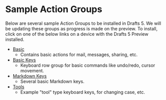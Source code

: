 # Sample Action Groups

Below are several sample Action Groups to be installed in Drafts 5.  We will be updating these groups as progress is made on the preview. To install, click on one of the below links on a device with the Drafts 5 Preview installed.

- [Basic](drafts5://actionGroup?data=%7B%22uuid%22:%22D0F27667-C558-4ED8-B536-58EFEC2CD3A9%22,%22changeTag%22:%221g%22,%22actions%22:%5B%7B%22uuid%22:%22876E3229-56FF-4F13-B69C-B48B91DC7D94%22,%22steps%22:%5B%7B%22type%22:%22clipboard%22,%22data%22:%7B%22template%22:%22%5B%5Bdraft%5D%5D%22%7D,%22uuid%22:%22D7D0D0DB-95B8-4345-B40C-8E3F872D5612%22%7D%5D,%22shortName%22:%22Copy%22,%22shouldConfirm%22:false,%22disposition%22:3,%22keyCommand%22:%7B%22optionKey%22:false,%22input%22:%22%22,%22controlKey%22:false,%22commandKey%22:false,%22type%22:%22action%22,%22discoverabilityTitle%22:%22Copy%22,%22shiftKey%22:false%7D,%22logLevel%22:2,%22notificationType%22:2,%22tintColor%22:%22none%22,%22actionDescription%22:%22Copy%20draft%20to%20clipboard.%22,%22icon%22:%22action_clipboard_filled%22,%22visibility%22:2,%22supportedPlatform%22:%22any%22,%22groupDisposition%22:0,%22name%22:%22Copy%22%7D,%7B%22uuid%22:%2290D18986-8F58-4A6C-8972-4B78B17223A6%22,%22steps%22:%5B%7B%22type%22:%22mail%22,%22data%22:%7B%22toRecipients%22:%22%22,%22subjectTemplate%22:%22%5B%5Btitle%5D%5D%22,%22bodyTemplate%22:%22%5B%5Bdraft%5D%5D%22,%22bccRecipients%22:%22%22,%22useMarkdown%22:%22false%22,%22ccRecipients%22:%22%22%7D,%22uuid%22:%2283915C4D-638E-49AA-8BF9-4ACB8A13AB7F%22%7D%5D,%22shortName%22:%22%22,%22shouldConfirm%22:false,%22disposition%22:3,%22keyCommand%22:%7B%22optionKey%22:false,%22input%22:%22%22,%22controlKey%22:false,%22commandKey%22:false,%22type%22:%22action%22,%22discoverabilityTitle%22:%22Mail%22,%22shiftKey%22:false%7D,%22logLevel%22:2,%22notificationType%22:2,%22tintColor%22:%22indigo%22,%22actionDescription%22:%22%22,%22icon%22:%22action_email_filled%22,%22visibility%22:2,%22supportedPlatform%22:%22any%22,%22groupDisposition%22:0,%22name%22:%22Mail%22%7D,%7B%22uuid%22:%2271D9F44C-B536-4091-9111-79B35F9284CA%22,%22steps%22:%5B%7B%22type%22:%22message%22,%22data%22:%7B%22toRecipients%22:%22%22,%22bodyTemplate%22:%22%5B%5Bdraft%5D%5D%22,%22subjectTemplate%22:%22%22%7D,%22uuid%22:%221D2C133A-B487-4158-BA65-BBC9C3C958FF%22%7D%5D,%22shortName%22:%22%22,%22shouldConfirm%22:false,%22disposition%22:3,%22keyCommand%22:%7B%22optionKey%22:false,%22input%22:%22%22,%22controlKey%22:false,%22commandKey%22:false,%22type%22:%22action%22,%22discoverabilityTitle%22:%22Message%22,%22shiftKey%22:false%7D,%22logLevel%22:2,%22notificationType%22:2,%22tintColor%22:%22green%22,%22actionDescription%22:%22%22,%22icon%22:%22action_message_filled%22,%22visibility%22:2,%22supportedPlatform%22:%22any%22,%22groupDisposition%22:0,%22name%22:%22Message%22%7D,%7B%22uuid%22:%22D078AD75-A581-4139-96D4-E5B89440BBA1%22,%22steps%22:%5B%7B%22type%22:%22share%22,%22data%22:%7B%22template%22:%22%5B%5Bdraft%5D%5D%22%7D,%22uuid%22:%22EB0206B1-BFE7-4C66-8C2C-B465BC419166%22%7D%5D,%22shortName%22:%22Share%22,%22shouldConfirm%22:false,%22disposition%22:3,%22keyCommand%22:%7B%22optionKey%22:false,%22input%22:%22%22,%22controlKey%22:false,%22commandKey%22:false,%22type%22:%22action%22,%22discoverabilityTitle%22:%22Share%22,%22shiftKey%22:false%7D,%22logLevel%22:2,%22notificationType%22:2,%22tintColor%22:%22none%22,%22actionDescription%22:%22Send%20draft%20to%20system%20share%20sheet.%22,%22icon%22:%22action_share%22,%22visibility%22:2,%22supportedPlatform%22:%22any%22,%22groupDisposition%22:0,%22name%22:%22Share%22%7D,%7B%22uuid%22:%22B5F967AA-C3E8-4D89-8179-379409553FDD%22,%22steps%22:%5B%7B%22type%22:%22export%22,%22data%22:%7B%22template%22:%22%5B%5Bdraft%5D%5D%22,%22fileNameTemplate%22:%22%5B%5Btime%5D%5D.txt%22%7D,%22uuid%22:%22DFD0D9B7-DDDF-4A40-AA9B-B78C20B9DA83%22%7D%5D,%22shortName%22:%22Export%22,%22shouldConfirm%22:false,%22disposition%22:3,%22keyCommand%22:%7B%22optionKey%22:false,%22input%22:%22%22,%22controlKey%22:false,%22commandKey%22:false,%22type%22:%22action%22,%22discoverabilityTitle%22:%22Export%22,%22shiftKey%22:false%7D,%22logLevel%22:2,%22notificationType%22:2,%22tintColor%22:%22orange%22,%22actionDescription%22:%22Export%20to%20files.%22,%22icon%22:%22action_export%22,%22visibility%22:2,%22supportedPlatform%22:%22any%22,%22groupDisposition%22:0,%22name%22:%22Export%22%7D,%7B%22uuid%22:%22B4D60ED1-6F51-4C08-AD71-6F8A6E23BB15%22,%22steps%22:%5B%7B%22type%22:%22twitter%22,%22data%22:%7B%22template%22:%22%5B%5Bdraft%5D%5D%22,%22oauthIdentifier%22:%22%22%7D,%22uuid%22:%22985E2D04-F33A-40F9-8473-BC364C3BB62A%22%7D%5D,%22shortName%22:%22%22,%22shouldConfirm%22:false,%22disposition%22:1,%22keyCommand%22:%7B%22optionKey%22:false,%22input%22:%22%22,%22controlKey%22:false,%22commandKey%22:false,%22type%22:%22action%22,%22discoverabilityTitle%22:%22Twitter%22,%22shiftKey%22:false%7D,%22logLevel%22:2,%22notificationType%22:2,%22tintColor%22:%22blue%22,%22actionDescription%22:%22%22,%22icon%22:%22action_twitter_filled%22,%22visibility%22:2,%22supportedPlatform%22:%22any%22,%22groupDisposition%22:0,%22name%22:%22Twitter%22%7D,%7B%22uuid%22:%22BEEEA938-0629-478A-AFDA-EC86F28C06DE%22,%22steps%22:%5B%7B%22type%22:%22url%22,%22data%22:%7B%22template%22:%22tweetbot:%5C/%5C/%5C/post?text%3D%5B%5Bdraft%5D%5D%22,%22useSafari%22:%22false%22,%22encodeTags%22:%22true%22%7D,%22uuid%22:%22ECBB1275-7347-46B9-87B5-2D74BA7AA93A%22%7D%5D,%22shortName%22:%22%22,%22shouldConfirm%22:false,%22disposition%22:3,%22keyCommand%22:%7B%22optionKey%22:false,%22input%22:%22%22,%22controlKey%22:false,%22commandKey%22:false,%22type%22:%22action%22,%22discoverabilityTitle%22:%22Tweetbot%22,%22shiftKey%22:false%7D,%22logLevel%22:2,%22notificationType%22:2,%22tintColor%22:%22blue%22,%22actionDescription%22:%22%22,%22icon%22:%22action_twitter%22,%22visibility%22:2,%22supportedPlatform%22:%22any%22,%22groupDisposition%22:0,%22name%22:%22Tweetbot%22%7D,%7B%22uuid%22:%222F8F4783-9BD4-4BAC-8F0F-D746D90340A2%22,%22steps%22:%5B%7B%22type%22:%22url%22,%22data%22:%7B%22template%22:%22drafts4:%5C/%5C/x-callback-url%5C/create?text%3D%5B%5Bdraft%5D%5D%22,%22useSafari%22:%22false%22,%22encodeTags%22:%22true%22%7D,%22uuid%22:%22B69AD3C1-6CED-4613-BFF1-BA0D88BB9B29%22%7D%5D,%22shortName%22:%22%22,%22shouldConfirm%22:false,%22disposition%22:3,%22keyCommand%22:%7B%22optionKey%22:false,%22input%22:%22%22,%22controlKey%22:false,%22commandKey%22:false,%22type%22:%22action%22,%22discoverabilityTitle%22:%22Send%20to%20Drafts%204%22,%22shiftKey%22:false%7D,%22logLevel%22:2,%22notificationType%22:2,%22tintColor%22:%22indigo%22,%22actionDescription%22:%22Send%20draft%20to%20Drafts%204%20as%20new%20draft.%22,%22icon%22:%22action_url%22,%22visibility%22:2,%22supportedPlatform%22:%22any%22,%22groupDisposition%22:0,%22name%22:%22Send%20to%20Drafts%204%22%7D,%7B%22uuid%22:%22D9121E0E-3A42-42F8-BB4F-843FCB494C7B%22,%22steps%22:%5B%7B%22type%22:%22dropbox%22,%22data%22:%7B%22fileNameTemplate%22:%22%5B%5Btime%5D%5D.txt%22,%22folderTemplate%22:%22%5C/%22,%22oauthIdentifier%22:%22%22,%22template%22:%22%5B%5Bdraft%5D%5D%22,%22writeType%22:%22create%22%7D,%22uuid%22:%224B304193-C3BC-4A45-BDD6-65B1D5AF5AD3%22%7D%5D,%22shortName%22:%22%22,%22shouldConfirm%22:false,%22disposition%22:3,%22keyCommand%22:%7B%22optionKey%22:false,%22input%22:%22%22,%22controlKey%22:false,%22commandKey%22:false,%22type%22:%22action%22,%22discoverabilityTitle%22:%22Save%20to%20Dropbox%22,%22shiftKey%22:false%7D,%22logLevel%22:2,%22notificationType%22:2,%22tintColor%22:%22indigo%22,%22actionDescription%22:%22%22,%22icon%22:%22action_dropbox%22,%22visibility%22:2,%22supportedPlatform%22:%22any%22,%22groupDisposition%22:0,%22name%22:%22Save%20to%20Dropbox%22%7D,%7B%22uuid%22:%22E79021ED-82D3-4D16-9B91-53A5E5E511EA%22,%22steps%22:%5B%7B%22type%22:%22reminderList%22,%22data%22:%7B%22delimiter%22:%22%7C%22,%22listNameTemplate%22:%22%22%7D,%22uuid%22:%227E2A69FC-5BF8-40BB-8745-368ED24FC477%22%7D%5D,%22shortName%22:%22%22,%22shouldConfirm%22:false,%22disposition%22:3,%22keyCommand%22:%7B%22optionKey%22:false,%22input%22:%22%22,%22controlKey%22:false,%22commandKey%22:false,%22type%22:%22action%22,%22discoverabilityTitle%22:%22List%20in%20Reminders%22,%22shiftKey%22:false%7D,%22logLevel%22:2,%22notificationType%22:2,%22tintColor%22:%22gray%22,%22actionDescription%22:%22%22,%22icon%22:%22action_reminders%22,%22visibility%22:2,%22supportedPlatform%22:%22any%22,%22groupDisposition%22:0,%22name%22:%22List%20in%20Reminders%22%7D,%7B%22uuid%22:%222120A759-DAD9-4DA3-97C5-ECE17CA3175E%22,%22steps%22:%5B%7B%22type%22:%22htmlpreview%22,%22data%22:%7B%22template%22:%22%3C!DOCTYPE%20html%3E%5Cn%3Chtml%20dir%3D%5C%22auto%5C%22%3E%5Cn%3Chead%3E%5Cn%3Ctitle%3EPreview%3C%5C/title%3E%5Cn%3Cmeta%20name%3D%5C%22viewport%5C%22%20content%3D%5C%22width%3Ddevice-width,%20initial-scale%3D1%5C%22%3E%5Cn%5Cn%3Cstyle%3E%5Cn@charset%20%5C%22utf-8%5C%22;%5Cn%5Cnhtml%20%7B%20%5Cn%5Ctfont-size:100%25;%5Cn%5Ctfont-family:%20Helvetica,%20Arial,%20Freesans,%20clean,%20sans-serif;%5Cn%7D%5Cnbody%20%7B%5Cn%5Ctmargin:0;%5Cn%5Ctpadding:1em;%5Cn%7D%5Cn@media%20(max-device-width:%20480px)%20%7B%20%5Cn%5Cn%7D%20%5Cn@media%20(min-device-width:%20481px)%20%7B%20%5Cn%5Ctbody%20%7B%5Cn%5Ct%5Ctmargin:auto;%5Cn%5Ct%5Ctmax-width:600px;%5Cn%5Ct%7D%20%5Cn%7D%5Cn%5Cnh1,%20h2,%20h3,%20h4,%20h5,%20h6%20%7B%5Cn%20%20%20%20font-weight:%20bold;%5Cn%7D%5Cn%5Cnh1%20%7B%5Cn%20%20%20%20font-size:%202rem;%5Cn%20%20%20%20border-bottom:%201px%20solid%20%23CCCCCC;%5Cn%7D%5Cn%5Cnh2%20%7B%5Cn%20%20%20%20border-bottom:%201px%20solid%20%23CCCCCC;%5Cn%20%20%20%20color:%20%23000000;%5Cn%20%20%20%20font-size:%201.75rem;%5Cn%7D%5Cn%5Cnh3%20%7B%5Cn%20%20%20%20font-size:%201.5rem;%5Cn%7D%5Cn%5Cnh4%20%7B%5Cn%20%20%20%20font-size:%201.25em;%5Cn%7D%5Cn%5Cnh5%20%7B%5Cn%20%20%20%20font-size:%201rem;%5Cn%7D%5Cn%5Cnh6%20%7B%5Cn%20%20%20%20color:%20%23777777;%5Cn%20%20%20%20background-color:%20inherit;%5Cn%20%20%20%20font-size:%2014px;%5Cn%7D%5Cn%5Cnhr%20%7B%5Cn%20%20%20%20height:%200.2em;%5Cn%20%20%20%20border:%200;%5Cn%20%20%20%20color:%20%23CCCCCC;%5Cn%20%20%20%20background-color:%20%23CCCCCC;%5Cn%7D%5Cn%5Cnp,%20blockquote,%20ul,%20ol,%20dl,%20li,%20table,%20pre%20%7B%5Cn%20%20%20%20margin:%201em%200;%5Cn%7D%5Cn%5Cnblockquote%20%7B%5Cn%20%20%20%20margin-left:%201em;%5Cn%20%20%20%20padding-left:%201em;%5Cn%20%20%20%20border-left:%201px%20solid%20%23ddd;%5Cn%7D%5Cn%5Cncode,%20pre%20%7B%5Cn%20%20%20%20border-radius:%203px;%5Cn%20%20%20%20background-color:%20%23F8F8F8;%5Cn%20%20%20%20color:%20inherit;%5Cn%7D%5Cn%5Cncode%20%7B%5Cn%20%20%20%20border:%201px%20solid%20%23EAEAEA;%5Cn%20%20%20%20margin:%200%202px;%5Cn%20%20%20%20padding:%200%205px;%5Cn%7D%5Cn%5Cnpre%20%7B%5Cn%20%20%20%20border:%201px%20solid%20%23CCCCCC;%5Cn%20%20%20%20line-height:%201.25em;%5Cn%20%20%20%20overflow:%20auto;%5Cn%20%20%20%20padding:%206px%2010px;%5Cn%7D%5Cn%5Cnpre%20%3E%20code%20%7B%5Cn%20%20%20%20border:%200;%5Cn%20%20%20%20margin:%200;%5Cn%20%20%20%20padding:%200;%5Cn%7D%5Cn%5Cna,%20a:visited%20%7B%5Cn%20%20%20%20color:%20%234183C4;%5Cn%20%20%20%20background-color:%20inherit;%5Cn%20%20%20%20text-decoration:%20none;%5Cn%7D%5Cn%5Cntable%20%7B%5Cn%20%20margin:%201em%200;%5Cn%20%20border:%201px%20solid%20%23aaa;%5Cn%20%20border-collapse:%20collapse;%5Cn%7D%5Cn%5Cnth%20%7B%5Cn%20%20padding:.25em%20.5em;%5Cn%20%20background:%20%23efefef;%5Cn%20%20border:%201px%20solid%20%23ccc;%20%20%5Cn%7D%5Cn%5Cntd%20%7B%5Cn%20%20padding:.25em%20.5em;%5Cn%20%20border:%201px%20solid%20%23ccc;%5Cn%7D%5Cn%5Cn%3C%5C/style%3E%5Cn%3C%5C/head%3E%5Cn%3Cbody%3E%5Cn%20%20%20%20%25%25%5B%5Bdraft%5D%5D%25%25%5Cn%3C%5C/body%3E%5Cn%3C%5C/html%3E%5Cn%22%7D,%22uuid%22:%22E44A5C7D-4AB5-4F05-8705-799A9BFC4941%22%7D%5D,%22shortName%22:%22%22,%22shouldConfirm%22:false,%22disposition%22:3,%22keyCommand%22:%7B%22optionKey%22:false,%22input%22:%22P%22,%22controlKey%22:false,%22commandKey%22:true,%22type%22:%22action%22,%22discoverabilityTitle%22:%22Markdown%20Preview%20(Swiss)%22,%22shiftKey%22:false%7D,%22logLevel%22:2,%22notificationType%22:2,%22tintColor%22:%22gray%22,%22actionDescription%22:%22%22,%22icon%22:%22action_markdown%22,%22visibility%22:2,%22supportedPlatform%22:%22any%22,%22groupDisposition%22:0,%22name%22:%22Markdown%20Preview%20(Swiss)%22%7D%5D,%22disposition%22:0,%22sortIndex%22:1506018389.1710119,%22modifiedAt%22:527711189.17101097,%22tintColor%22:%22none%22,%22icon%22:%22%22,%22visibility%22:0,%22hidden%22:false,%22createdAt%22:527711189.17101097,%22name%22:%22Basic%22%7D)
  - Contains basic actions for mail, messages, sharing, etc.
- [Basic Keys](drafts5://actionGroup?data=%7B%22uuid%22:%22E6D8CD1B-BD1A-4E5E-804F-8ED029979445%22,%22changeTag%22:%22tn%22,%22actions%22:%5B%7B%22uuid%22:%229645AFE7-8B64-47C9-9690-0E041F0A9114%22,%22steps%22:%5B%7B%22type%22:%22script%22,%22data%22:%7B%22script%22:%22%5C/%5C/%20undo%5Cneditor.undo();%5Cn%22%7D,%22uuid%22:%222D3E0B9C-BCDB-44DE-A5C7-193323273CED%22%7D%5D,%22shortName%22:%22%22,%22shouldConfirm%22:false,%22disposition%22:3,%22keyCommand%22:%7B%22optionKey%22:false,%22input%22:%22%22,%22controlKey%22:false,%22commandKey%22:false,%22type%22:%22action%22,%22discoverabilityTitle%22:%22Undo%22,%22shiftKey%22:false%7D,%22logLevel%22:1,%22notificationType%22:1,%22tintColor%22:%22none%22,%22actionDescription%22:%22Undo%20last%20edit.%22,%22keyUseIcon%22:true,%22icon%22:%22action_undo%22,%22visibility%22:2,%22supportedPlatform%22:%22any%22,%22groupDisposition%22:0,%22name%22:%22Undo%22%7D,%7B%22uuid%22:%22ABFEA66D-E8CE-4D13-869F-7D42DDA377FC%22,%22steps%22:%5B%7B%22type%22:%22script%22,%22data%22:%7B%22script%22:%22%5C/%5C/%20redo%5Cneditor.redo();%5Cn%22%7D,%22uuid%22:%22688129EF-23F9-40F7-82C0-C6B3F250873D%22%7D%5D,%22shortName%22:%22%22,%22shouldConfirm%22:false,%22disposition%22:3,%22keyCommand%22:%7B%22optionKey%22:false,%22input%22:%22%22,%22controlKey%22:false,%22commandKey%22:false,%22type%22:%22action%22,%22discoverabilityTitle%22:%22Redo%22,%22shiftKey%22:false%7D,%22logLevel%22:1,%22notificationType%22:1,%22tintColor%22:%22none%22,%22actionDescription%22:%22Redo%20last%20edit.%22,%22keyUseIcon%22:true,%22icon%22:%22action_redo%22,%22visibility%22:2,%22supportedPlatform%22:%22any%22,%22groupDisposition%22:0,%22name%22:%22Redo%22%7D,%7B%22uuid%22:%226C296CD1-5020-4124-BC44-3F5CD9A7E367%22,%22steps%22:%5B%7B%22type%22:%22script%22,%22data%22:%7B%22script%22:%22%5C/%5C/%20move%20cursor%5Cnvar%20selRange%20%3D%20editor.getSelectedRange();%5Cnif%20(selRange%5B0%5D%20%3E%200)%20%7B%5Cn%5Cteditor.setSelectedRange(selRange%5B0%5D%20-%201,%200);%5Cn%7D%22%7D,%22uuid%22:%228491CA8D-2FA3-4087-B26C-DA635FFF672E%22%7D%5D,%22shortName%22:%22%22,%22shouldConfirm%22:false,%22disposition%22:0,%22keyCommand%22:%7B%22optionKey%22:false,%22input%22:%22%22,%22controlKey%22:false,%22commandKey%22:false,%22type%22:%22action%22,%22discoverabilityTitle%22:%22Move%20left%22,%22shiftKey%22:false%7D,%22logLevel%22:1,%22notificationType%22:1,%22tintColor%22:%22none%22,%22actionDescription%22:%22Move%20cursor%20left%20one%20character.%22,%22keyUseIcon%22:true,%22icon%22:%22action_left%22,%22visibility%22:2,%22supportedPlatform%22:%22any%22,%22groupDisposition%22:0,%22name%22:%22Move%20left%22%7D,%7B%22uuid%22:%2296E684F6-2D38-426C-84F5-F5FF2D81A1D3%22,%22steps%22:%5B%7B%22type%22:%22script%22,%22data%22:%7B%22script%22:%22%5C/%5C/%20move%20cursor%5Cnvar%20selRange%20%3D%20editor.getSelectedRange();%5Cneditor.setSelectedRange(selRange%5B0%5D+1,%200);%22%7D,%22uuid%22:%22F67F4823-5AF3-48C2-B4D2-FCB538487627%22%7D%5D,%22shortName%22:%22%22,%22shouldConfirm%22:false,%22disposition%22:0,%22keyCommand%22:%7B%22optionKey%22:false,%22input%22:%22%22,%22controlKey%22:false,%22commandKey%22:false,%22type%22:%22action%22,%22discoverabilityTitle%22:%22Move%20right%22,%22shiftKey%22:false%7D,%22logLevel%22:1,%22notificationType%22:1,%22tintColor%22:%22none%22,%22actionDescription%22:%22Move%20cursor%20to%20right%20one%20character.%22,%22keyUseIcon%22:true,%22icon%22:%22action_right%22,%22visibility%22:2,%22supportedPlatform%22:%22any%22,%22groupDisposition%22:0,%22name%22:%22Move%20right%22%7D,%7B%22uuid%22:%22CA79352A-1B1C-4A21-9EAD-9ACA7D4C2135%22,%22steps%22:%5B%7B%22type%22:%22script%22,%22data%22:%7B%22script%22:%22%5C/%5C/%20copy%20current%20selection%20to%20clipboard%5Cnvar%20text%20%3D%20editor.getSelectedText();%5Cnapp.setClipboard(text);%5Cn%22%7D,%22uuid%22:%2232552B96-759F-4E82-90EF-F466676CC816%22%7D%5D,%22shortName%22:%22%22,%22shouldConfirm%22:false,%22disposition%22:0,%22keyCommand%22:%7B%22optionKey%22:false,%22input%22:%22%22,%22controlKey%22:false,%22commandKey%22:false,%22type%22:%22action%22,%22discoverabilityTitle%22:%22Copy%22,%22shiftKey%22:false%7D,%22logLevel%22:1,%22notificationType%22:1,%22tintColor%22:%22none%22,%22actionDescription%22:%22Copy%20selected%20text%20to%20clipboard.%22,%22keyUseIcon%22:true,%22icon%22:%22511-copy-documents%22,%22visibility%22:2,%22supportedPlatform%22:%22any%22,%22groupDisposition%22:0,%22name%22:%22Copy%22%7D,%7B%22uuid%22:%22724E2C52-6A58-4C26-87E4-EFB76AA23704%22,%22steps%22:%5B%7B%22type%22:%22script%22,%22data%22:%7B%22script%22:%22%5C/%5C/%20paste%20clipboard%5Cnvar%20text%20%3D%20app.getClipboard();%5Cneditor.setSelectedText(text);%5Cn%22%7D,%22uuid%22:%22E3467E19-A4CC-450B-91F3-87D244A06DA5%22%7D%5D,%22shortName%22:%22%22,%22shouldConfirm%22:false,%22disposition%22:3,%22keyCommand%22:%7B%22optionKey%22:false,%22input%22:%22%22,%22controlKey%22:false,%22commandKey%22:false,%22type%22:%22action%22,%22discoverabilityTitle%22:%22Paste%22,%22shiftKey%22:false%7D,%22logLevel%22:1,%22notificationType%22:1,%22tintColor%22:%22none%22,%22actionDescription%22:%22Paste%20contents%20of%20clipboard.%22,%22keyUseIcon%22:true,%22icon%22:%22512-paste-clipboard%22,%22visibility%22:2,%22supportedPlatform%22:%22any%22,%22groupDisposition%22:0,%22name%22:%22Paste%22%7D,%7B%22uuid%22:%223FB2F53B-E449-44A2-838C-EB7350728243%22,%22steps%22:%5B%7B%22type%22:%22script%22,%22data%22:%7B%22script%22:%22%5C/%5C/%20Markdown%20list%20to%20current%20line%5Cn%5Cnvar%20listChar%20%3D%20%5C%22-%20%5B%20%5D%5C%22%5Cnvar%20lnRange%20%3D%20editor.getSelectedLineRange();%5Cnvar%20ln%20%3D%20editor.getTextInRange(lnRange%5B0%5D,lnRange%5B1%5D);%5Cnvar%20selRange%20%3D%20editor.getSelectedRange();%5Cn%5Cnif%20(ln.length%20%3D%3D%200)%20%7B%5Cn%20%20editor.setSelectedText(listChar);%5Cn%20%20editor.setSelectedRange(selRange%5B0%5D%20+%20listChar.length,%200);%5Cn%7D%5Cnelse%20%7B%5Cn%20%20var%20lines%20%3D%20ln.split('%5C%5Cn');%5Cn%20%20var%20charsAdded%20%3D%200;%5Cn%5Cn%20%20for%20(var%20ix%3D0;%20ix%20%3C%20lines.length-1;%20ix++)%20%7B%5Cn%20%20%20%20if%20(!lines%5Bix%5D.startsWith(listChar))%20%7B%5Cn%20%20%20%20%20%20var%20prefix%20%3D%20listChar;%5Cn%20%20%20%20%20%20if%20(lines%5Bix%5D%5B0%5D%20!%3D%20%5C%22%20%5C%22)%20%7B%5Cn%20%20%20%20%20%20%20%20prefix%20%3D%20listChar%20+%20%5C%22%20%5C%22;%5Cn%20%20%20%20%20%20%7D%5Cn%20%20%20%20%20%20lines%5Bix%5D%20%3D%20prefix%20+%20lines%5Bix%5D;%5Cn%20%20%20%20%20%20charsAdded%20%3D%20charsAdded%20+%20prefix.length;%5Cn%20%20%20%20%7D%5Cn%20%20%7D%5Cn%5Cn%20%20editor.setTextInRange(lnRange%5B0%5D,lnRange%5B1%5D,lines.join(%5C%22%5C%5Cn%5C%22));%5Cn%20%20if%20(lines.length%20%3E%202)%20%7B%5Cn%20%20%20%20editor.setSelectedRange(lnRange%5B0%5D+lnRange%5B1%5D+charsAdded,%200);%5Cn%20%20%7D%5Cn%20%20else%20%7B%5Cn%20%20%20%20editor.setSelectedRange(selRange%5B0%5D+charsAdded,selRange%5B1%5D);%5Cn%20%20%7D%5Cn%7D%5Cn%22%7D,%22uuid%22:%22F17C7503-EA1B-4E56-8275-E03297D9A055%22%7D%5D,%22shortName%22:%22Tasks%22,%22shouldConfirm%22:false,%22disposition%22:0,%22keyCommand%22:%7B%22optionKey%22:false,%22input%22:%22%22,%22controlKey%22:false,%22commandKey%22:false,%22type%22:%22action%22,%22discoverabilityTitle%22:%22Tasks%22,%22shiftKey%22:false%7D,%22logLevel%22:0,%22notificationType%22:1,%22tintColor%22:%22gray%22,%22actionDescription%22:%22%22,%22keyUseIcon%22:true,%22icon%22:%22429-checkmark2%22,%22visibility%22:2,%22supportedPlatform%22:%22any%22,%22groupDisposition%22:0,%22name%22:%22Tasks%22%7D,%7B%22uuid%22:%222F127F31-FF1D-4B0D-8B9B-30F9A52E3F3A%22,%22steps%22:%5B%7B%22type%22:%22script%22,%22data%22:%7B%22script%22:%22%5C/%5C/%20toggle%20tasks%5Cnvar%20off%20%3D%20%5C%22%5B%20%5D%5C%22;%5Cnvar%20on%20%3D%20%5C%22%5Bx%5D%5C%22;%5Cnvar%20selRange%20%3D%20editor.getSelectedRange();%5Cnvar%20lnRange%20%3D%20editor.getSelectedLineRange();%5Cnvar%20ln%20%3D%20editor.getTextInRange(lnRange%5B0%5D,%20lnRange%5B1%5D);%5Cn%5Cnif%20(ln.includes(off))%20%7B%5Cn%20%20ln%20%3D%20ln.replace(off,%20on);%5Cn%7D%5Cnelse%20%7B%5Cn%20%20ln%20%3D%20ln.replace(on,%20off);%5Cn%7D%5Cneditor.setTextInRange(lnRange%5B0%5D,%20lnRange%5B1%5D,%20ln);%5Cneditor.setSelectedRange(selRange%5B0%5D,%20selRange%5B1%5D);%5Cn%5Cn%22%7D,%22uuid%22:%22DFE7B33C-B0BA-4A05-9C69-35E885C11155%22%7D%5D,%22shortName%22:%22%22,%22shouldConfirm%22:false,%22disposition%22:0,%22keyCommand%22:%7B%22optionKey%22:false,%22input%22:%22%22,%22controlKey%22:false,%22commandKey%22:false,%22type%22:%22action%22,%22discoverabilityTitle%22:%22Toggle%20task%22,%22shiftKey%22:false%7D,%22logLevel%22:1,%22notificationType%22:1,%22tintColor%22:%22none%22,%22actionDescription%22:%22%22,%22keyUseIcon%22:true,%22icon%22:%22431-yes%22,%22visibility%22:2,%22supportedPlatform%22:%22any%22,%22groupDisposition%22:0,%22name%22:%22Toggle%20task%22%7D%5D,%22disposition%22:0,%22sortIndex%22:1507757286.4528279,%22modifiedAt%22:529450086.45282799,%22tintColor%22:%22none%22,%22icon%22:%22%22,%22visibility%22:2,%22hidden%22:false,%22createdAt%22:529450086.45282698,%22name%22:%22Basic%20keys%22%7D)
  - Keyboard row group for basic commands like undo/redo, cursor movement.
- [Markdown Keys](drafts5://actionGroup?data=%7B%22uuid%22:%22E766A796-C6F0-40E7-883C-9D9618A53200%22,%22changeTag%22:%22p%22,%22actions%22:%5B%7B%22uuid%22:%22612C1252-72E8-44DC-B876-7AF16EE554CB%22,%22steps%22:%5B%7B%22type%22:%22script%22,%22data%22:%7B%22script%22:%22%5C/%5C/%20Apply%20Markdown%20Header%20to%20current%20line%5Cn%5Cnvar%20lnRange%20%3D%20editor.getSelectedLineRange();%5Cnvar%20ln%20%3D%20editor.getTextInRange(lnRange%5B0%5D,lnRange%5B1%5D);%5Cnvar%20selRange%20%3D%20editor.getSelectedRange();%5Cn%5Cnvar%20prefix%20%3D%20%5C%22%23%5C%22;%5Cnif%20(ln.length%20%3D%3D%200%20%7C%7C%20(ln%20%26%26%20ln%5B0%5D%20!%3D%20%5C%22%20%5C%22%20%26%26%20ln%5B0%5D%20!%3D%20%5C%22%23%5C%22))%20%7B%5Cn%20%20prefix%20%3D%20%5C%22%23%20%5C%22;%5Cn%7D%5Cn%5Cneditor.setTextInRange(lnRange%5B0%5D,lnRange%5B1%5D,prefix+ln);%5Cneditor.setSelectedRange(selRange%5B0%5D+prefix.length,selRange%5B1%5D);%5Cn%22%7D,%22uuid%22:%22CA2BDFD3-773C-4192-BB2F-4C551B986737%22%7D%5D,%22shortName%22:%22%E2%9C%AA%20%23%22,%22shouldConfirm%22:false,%22disposition%22:0,%22keyCommand%22:%7B%22optionKey%22:false,%22input%22:%22H%22,%22controlKey%22:true,%22commandKey%22:true,%22type%22:%22action%22,%22discoverabilityTitle%22:%22Markdown%20Header%20(%23)%22,%22shiftKey%22:false%7D,%22logLevel%22:0,%22notificationType%22:0,%22tintColor%22:%22gray%22,%22actionDescription%22:%22Add%20%E2%80%9C%23%E2%80%9D%20at%20beginning%20of%20line%20to%20create%20Markdown%20header.%22,%22icon%22:%22action_markdown%22,%22visibility%22:2,%22supportedPlatform%22:%22any%22,%22groupDisposition%22:0,%22name%22:%22Markdown%20Header%20(%23)%22%7D,%7B%22uuid%22:%2217B2097E-E162-4895-A553-4FDE8E324507%22,%22steps%22:%5B%7B%22type%22:%22script%22,%22data%22:%7B%22script%22:%22%5C/%5C/%20Apply%20Markdown%20bold%20to%20selection,%20or%20insert%20**%20if%20no%20selection%5Cn%5Cnvar%20sel%20%3D%20editor.getSelectedText();%5Cnvar%20selRange%20%3D%20editor.getSelectedRange();%5Cn%5Cnif%20(!sel%20%7C%7C%20sel.length%20%3D%3D%200)%20%7B%5Cn%20%20editor.setSelectedText(%5C%22**%5C%22);%5Cn%20%20editor.setSelectedRange(selRange%5B0%5D+2,0);%5Cn%7D%5Cnelse%20%7B%5Cn%20%20editor.setSelectedText(%5C%22**%5C%22+sel+%5C%22**%5C%22);%5Cn%20%20editor.setSelectedRange(selRange%5B0%5D+selRange%5B1%5D+4,0);%5Cn%7D%5Cn%22%7D,%22uuid%22:%22443AF883-F5C4-4E65-9EB4-F4CB25CC8A61%22%7D%5D,%22shortName%22:%22%E2%9C%AA%20Bold%22,%22shouldConfirm%22:false,%22disposition%22:0,%22keyCommand%22:%7B%22optionKey%22:false,%22input%22:%22B%22,%22controlKey%22:false,%22commandKey%22:true,%22type%22:%22action%22,%22discoverabilityTitle%22:%22Markdown%20Bold%20(**)%22,%22shiftKey%22:false%7D,%22logLevel%22:0,%22notificationType%22:0,%22tintColor%22:%22gray%22,%22actionDescription%22:%22Apply%20Markdown%20bold%20(**)%20around%20selection,%20or%20insert%20**%20if%20no%20selection.%22,%22icon%22:%22action_markdown%22,%22visibility%22:2,%22supportedPlatform%22:%22any%22,%22groupDisposition%22:0,%22name%22:%22Markdown%20Bold%20(**)%22%7D,%7B%22uuid%22:%22F8524B5C-420D-49FD-A38B-39F9266E0616%22,%22steps%22:%5B%7B%22type%22:%22script%22,%22data%22:%7B%22script%22:%22%5C/%5C/%20Apply%20Markdown%20emphasis%20to%20selection,%20or%20insert%20_%20if%20no%20selection%5Cn%5Cnvar%20sel%20%3D%20editor.getSelectedText();%5Cnvar%20selRange%20%3D%20editor.getSelectedRange();%5Cn%5Cnif%20(!sel%20%7C%7C%20sel.length%20%3D%3D%200)%20%7B%5Cn%20%20editor.setSelectedText(%5C%22_%5C%22);%5Cn%20%20editor.setSelectedRange(selRange%5B0%5D+1,0);%5Cn%7D%5Cnelse%20%7B%5Cn%20%20editor.setSelectedText(%5C%22_%5C%22+sel+%5C%22_%5C%22);%5Cn%20%20editor.setSelectedRange(selRange%5B0%5D+selRange%5B1%5D+2,0);%5Cn%7D%5Cn%22%7D,%22uuid%22:%22B4B2E464-AA71-4542-8437-13827736C7EC%22%7D%5D,%22shortName%22:%22%E2%9C%AA%20Italic%22,%22shouldConfirm%22:false,%22disposition%22:0,%22keyCommand%22:%7B%22optionKey%22:false,%22input%22:%22I%22,%22controlKey%22:false,%22commandKey%22:true,%22type%22:%22action%22,%22discoverabilityTitle%22:%22Markdown%20Emphasis%20(_)%22,%22shiftKey%22:false%7D,%22logLevel%22:0,%22notificationType%22:0,%22tintColor%22:%22gray%22,%22actionDescription%22:%22Apply%20Markdown%20emphasis%20(_)%20to%20selection%20or%20insert%20_%20if%20no%20selection.%22,%22icon%22:%22action_markdown%22,%22visibility%22:2,%22supportedPlatform%22:%22any%22,%22groupDisposition%22:0,%22name%22:%22Markdown%20Emphasis%20(_)%22%7D,%7B%22uuid%22:%22F42D8A56-ED7D-427D-93D0-AFED286C4245%22,%22steps%22:%5B%7B%22type%22:%22script%22,%22data%22:%7B%22script%22:%22%5C/%5C/%20Prefix%20lines%20in%20selection%20with%20listChar%5Cn%5Cnvar%20listChar%20%3D%20%5C%22-%5C%22%20%5C/%5C/%20set%20to%20prefered%20prefix%5Cnvar%20lnRange%20%3D%20editor.getSelectedLineRange();%5Cnvar%20ln%20%3D%20editor.getTextInRange(lnRange%5B0%5D,lnRange%5B1%5D);%5Cnvar%20selRange%20%3D%20editor.getSelectedRange();%5Cn%5Cn%5C/%5C/%20split%20lines%5Cnvar%20lines%20%3D%20ln.split('%5C%5Cn');%5Cnvar%20charsAdded%20%3D%200;%5Cn%5Cn%5C/%5C/%20loop%20over%20lines%20adding%20prefix%5Cnfor%20(var%20ix%3D0;%20ix%20%3C%20lines.length;%20ix++)%20%7B%5Cn%20%20if%20(lines%5Bix%5D.length%20%3E%200%20%26%26%20!lines%5Bix%5D.startsWith(listChar))%20%7B%5Cn%20%20%20%20var%20prefix%20%3D%20listChar;%5Cn%20%20%20%20if%20(lines%5Bix%5D%5B0%5D%20!%3D%20%5C%22%20%5C%22)%20%7B%5Cn%20%20%20%20%20%20prefix%20%3D%20listChar%20+%20%5C%22%20%5C%22;%5Cn%20%20%20%20%7D%5Cn%20%20%20%20lines%5Bix%5D%20%3D%20prefix%20+%20lines%5Bix%5D;%5Cn%20%20%20%20charsAdded%20%3D%20charsAdded%20+%20prefix.length;%5Cn%20%20%7D%5Cn%7D%5Cn%5Cn%5C/%5C/%20update%20text%20and%20selection%20with%20new%20values%5Cneditor.setTextInRange(lnRange%5B0%5D,lnRange%5B1%5D,lines.join(%5C%22%5C%5Cn%5C%22));%5Cnif%20(lines.length%20%3E%202)%20%7B%5Cn%20%20editor.setSelectedRange(lnRange%5B0%5D+lnRange%5B1%5D+charsAdded,%200);%5Cn%7D%5Cnelse%20%7B%5Cn%20%20editor.setSelectedRange(selRange%5B0%5D+charsAdded,selRange%5B1%5D);%5Cn%7D%5Cn%22%7D,%22uuid%22:%22D125C71F-1001-47B3-B4DF-999570793F9E%22%7D%5D,%22shortName%22:%22%E2%9C%AA%20List%22,%22shouldConfirm%22:false,%22disposition%22:0,%22keyCommand%22:%7B%22optionKey%22:false,%22input%22:%22%22,%22controlKey%22:false,%22commandKey%22:false,%22type%22:%22action%22,%22discoverabilityTitle%22:%22Markdown%20List%22,%22shiftKey%22:false%7D,%22logLevel%22:0,%22notificationType%22:0,%22tintColor%22:%22gray%22,%22actionDescription%22:%22Turn%20selected%20lines%20into%20a%20Markdown%20list.%22,%22icon%22:%22action_markdown%22,%22visibility%22:2,%22supportedPlatform%22:%22any%22,%22groupDisposition%22:0,%22name%22:%22Markdown%20List%22%7D,%7B%22uuid%22:%223FB2F53B-E449-44A2-838C-EB7350728243%22,%22steps%22:%5B%7B%22type%22:%22script%22,%22data%22:%7B%22script%22:%22%5C/%5C/%20Markdown%20list%20to%20current%20line%5Cn%5Cnvar%20listChar%20%3D%20%5C%22-%20%5B%20%5D%5C%22%5Cnvar%20lnRange%20%3D%20editor.getSelectedLineRange();%5Cnvar%20ln%20%3D%20editor.getTextInRange(lnRange%5B0%5D,lnRange%5B1%5D);%5Cnvar%20selRange%20%3D%20editor.getSelectedRange();%5Cn%5Cnvar%20lines%20%3D%20ln.split('%5C%5Cn');%5Cnvar%20charsAdded%20%3D%200;%5Cn%5Cnfor%20(var%20ix%3D0;%20ix%20%3C%20lines.length-1;%20ix++)%20%7B%5Cn%20%20if%20(lines%5Bix%5D%5B0%5D%20!%3D%20listChar)%20%7B%5Cn%20%20%20%20var%20prefix%20%3D%20listChar;%5Cn%20%20%20%20if%20(lines%5Bix%5D%5B0%5D%20!%3D%20%5C%22%20%5C%22)%20%7B%5Cn%20%20%20%20%20%20prefix%20%3D%20listChar%20+%20%5C%22%20%5C%22;%5Cn%20%20%20%20%7D%5Cn%20%20%20%20lines%5Bix%5D%20%3D%20prefix%20+%20lines%5Bix%5D;%5Cn%20%20%20%20charsAdded%20%3D%20charsAdded%20+%20prefix.length;%5Cn%20%20%7D%5Cn%7D%5Cn%5Cneditor.setTextInRange(lnRange%5B0%5D,lnRange%5B1%5D,lines.join(%5C%22%5C%5Cn%5C%22));%5Cnif%20(lines.length%20%3E%202)%20%7B%5Cn%20%20editor.setSelectedRange(lnRange%5B0%5D+lnRange%5B1%5D+charsAdded,%200);%5Cn%7D%5Cnelse%20%7B%5Cn%20%20editor.setSelectedRange(selRange%5B0%5D+charsAdded,selRange%5B1%5D);%5Cn%7D%5Cn%22%7D,%22uuid%22:%22B636743F-6F31-41C7-BE75-EF1C9BD6B2BA%22%7D%5D,%22shortName%22:%22%5B%20%5D%22,%22shouldConfirm%22:false,%22disposition%22:0,%22keyCommand%22:%7B%22optionKey%22:false,%22input%22:%22%22,%22controlKey%22:false,%22commandKey%22:false,%22type%22:%22action%22,%22discoverabilityTitle%22:%22Tasks%22,%22shiftKey%22:false%7D,%22logLevel%22:0,%22notificationType%22:1,%22tintColor%22:%22gray%22,%22actionDescription%22:%22%22,%22icon%22:%22429-checkmark2%22,%22visibility%22:2,%22supportedPlatform%22:%22any%22,%22groupDisposition%22:0,%22name%22:%22Tasks%22%7D%5D,%22disposition%22:0,%22sortIndex%22:1506017789.9429801,%22modifiedAt%22:527710589.94297898,%22tintColor%22:%22none%22,%22icon%22:%22%22,%22visibility%22:1,%22hidden%22:false,%22createdAt%22:527710589.94297802,%22name%22:%22Markdown%20keys%22%7D)
  - Several basic Markdown keys.
- [Tools](drafts5://actionGroup?data=%7B%22uuid%22:%2268D03009-C7E3-41B2-B998-E10C8D7BEF4C%22,%22changeTag%22:%22r%22,%22actions%22:%5B%7B%22uuid%22:%2234B2384A-3474-496A-9AE7-A54099AE7C5E%22,%22steps%22:%5B%7B%22type%22:%22script%22,%22data%22:%7B%22script%22:%22%5C/%5C/%20coverted%20selected%20text%20to%20upper%20case%5Cnvar%20s%20%3D%20editor.getSelectedText();%5Cneditor.setSelectedText(s.toUpperCase());%5Cn%22%7D,%22uuid%22:%2294449D8C-5052-4972-BC7C-BCA94EEA5BAF%22%7D%5D,%22shortName%22:%22UPPER%22,%22shouldConfirm%22:false,%22disposition%22:3,%22keyCommand%22:%7B%22optionKey%22:false,%22input%22:%22%22,%22controlKey%22:false,%22commandKey%22:false,%22type%22:%22action%22,%22discoverabilityTitle%22:%22UPPER%22,%22shiftKey%22:false%7D,%22logLevel%22:1,%22notificationType%22:1,%22tintColor%22:%22none%22,%22actionDescription%22:%22Change%20selection%20to%20UPPER%20case.%22,%22icon%22:%22%22,%22visibility%22:2,%22supportedPlatform%22:%22any%22,%22groupDisposition%22:0,%22name%22:%22UPPER%22%7D,%7B%22uuid%22:%22472059B4-DA49-4EA9-9309-4FB984D9B071%22,%22steps%22:%5B%7B%22type%22:%22script%22,%22data%22:%7B%22script%22:%22%5C/%5C/%20coverted%20selected%20text%20to%20upper%20case%5Cnvar%20s%20%3D%20editor.getSelectedText();%5Cneditor.setSelectedText(s.toLowerCase());%5Cn%22%7D,%22uuid%22:%2217688ECE-45E2-46A1-A911-DEA0818A3524%22%7D%5D,%22shortName%22:%22lower%22,%22shouldConfirm%22:false,%22disposition%22:3,%22keyCommand%22:%7B%22optionKey%22:false,%22input%22:%22%22,%22controlKey%22:false,%22commandKey%22:false,%22type%22:%22action%22,%22discoverabilityTitle%22:%22lower%22,%22shiftKey%22:false%7D,%22logLevel%22:1,%22notificationType%22:1,%22tintColor%22:%22none%22,%22actionDescription%22:%22Change%20selection%20to%20lower%20case.%22,%22icon%22:%22%22,%22visibility%22:2,%22supportedPlatform%22:%22any%22,%22groupDisposition%22:0,%22name%22:%22lower%22%7D,%7B%22uuid%22:%22668AD7CD-64F2-4487-B4AE-61B9A5C3999D%22,%22steps%22:%5B%7B%22type%22:%22script%22,%22data%22:%7B%22script%22:%22%5C/%5C/%20Adapted%20from%20sample%20originally%20posted%20%5Cn%5Cn%5C/*%5Cn%20%20*%20To%20Title%20Case%202.1%20%E2%80%93%20http:%5C/%5C/individed.com%5C/code%5C/to-title-case%5C/%5Cn%20%20*%20Copyright%20%C2%A9%202008%E2%80%932013%20David%20Gouch.%20Licensed%20under%20the%20MIT%20License.%5Cn%20*%5C/%5Cn%5CnString.prototype.toTitleCase%20%3D%20function()%7B%5Cn%20%20var%20smallWords%20%3D%20%5C/%5E(a%7Can%7Cand%7Cas%7Cat%7Cbut%7Cby%7Cen%7Cfor%7Cif%7Cin%7Cnor%7Cof%7Con%7Cor%7Cper%7Cthe%7Cto%7Cvs?%5C%5C.?%7Cvia)$%5C/i;%5Cn%5Cn%20%20return%20this.replace(%5C/%5BA-Za-z0-9%5C%5Cu00C0-%5C%5Cu00FF%5D+%5B%5E%5C%5Cs-%5D*%5C/g,%20function(match,%20index,%20title)%7B%5Cn%20%20%20%20if%20(index%20%3E%200%20%26%26%20index%20+%20match.length%20!%3D%3D%20title.length%20%26%26%5Cn%20%20%20%20%20%20match.search(smallWords)%20%3E%20-1%20%26%26%20title.charAt(index%20-%202)%20!%3D%3D%20%5C%22:%5C%22%20%26%26%5Cn%20%20%20%20%20%20(title.charAt(index%20+%20match.length)%20!%3D%3D%20'-'%20%7C%7C%20title.charAt(index%20-%201)%20%3D%3D%3D%20'-')%20%26%26%5Cn%20%20%20%20%20%20title.charAt(index%20-%201).search(%5C/%5B%5E%5C%5Cs-%5D%5C/)%20%3C%200)%20%7B%5Cn%20%20%20%20%20%20return%20match.toLowerCase();%5Cn%20%20%20%20%7D%5Cn%5Cn%20%20%20%20if%20(match.substr(1).search(%5C/%5BA-Z%5D%7C%5C%5C..%5C/)%20%3E%20-1)%20%7B%5Cn%20%20%20%20%20%20return%20match;%5Cn%20%20%20%20%7D%5Cn%5Cn%20%20%20%20return%20match.charAt(0).toUpperCase()%20+%20match.substr(1);%5Cn%20%20%7D);%5Cn%7D;%5Cn%5Cn%5C/%5C/%20Convert%20selected%20text%20to%20title%20case.%5Cnvar%20s%20%3D%20editor.getSelectedText();%5Cneditor.setSelectedText(s.toTitleCase());%5Cn%22%7D,%22uuid%22:%221A0453AD-2B5B-4170-8777-4A03ED9169E6%22%7D%5D,%22shortName%22:%22Title%22,%22shouldConfirm%22:false,%22disposition%22:3,%22keyCommand%22:%7B%22optionKey%22:false,%22input%22:%22%22,%22controlKey%22:false,%22commandKey%22:false,%22type%22:%22action%22,%22discoverabilityTitle%22:%22Title%22,%22shiftKey%22:false%7D,%22logLevel%22:1,%22notificationType%22:1,%22tintColor%22:%22none%22,%22actionDescription%22:%22Change%20selection%20to%20title%20case.%22,%22icon%22:%22%22,%22visibility%22:2,%22supportedPlatform%22:%22any%22,%22groupDisposition%22:0,%22name%22:%22Title%22%7D,%7B%22uuid%22:%227DABA15A-68F7-4127-9D5B-5686D7CD27F0%22,%22steps%22:%5B%7B%22type%22:%22script%22,%22data%22:%7B%22script%22:%22%5C/%5C/%20Alpha%20sort%20selected%20lines.%5Cn%5Cnvar%20lnRange%20%3D%20editor.getSelectedLineRange();%5Cnvar%20ln%20%3D%20editor.getTextInRange(lnRange%5B0%5D,lnRange%5B1%5D);%5Cn%5Cnvar%20lines%20%3D%20ln.split('%5C%5Cn').sort();%5Cneditor.setTextInRange(lnRange%5B0%5D,lnRange%5B1%5D,lines.join('%5C%5Cn'));%5Cn%22%7D,%22uuid%22:%225CD30149-DAB0-4DA7-9769-9B55B9D13963%22%7D%5D,%22shortName%22:%22Sort%22,%22shouldConfirm%22:false,%22disposition%22:3,%22keyCommand%22:%7B%22optionKey%22:false,%22input%22:%22%22,%22controlKey%22:false,%22commandKey%22:false,%22type%22:%22action%22,%22discoverabilityTitle%22:%22Sort%20lines%22,%22shiftKey%22:false%7D,%22logLevel%22:1,%22notificationType%22:1,%22tintColor%22:%22none%22,%22actionDescription%22:%22Sort%20lines%20in%20alpha%20order.%22,%22icon%22:%22423-sort-ascending%22,%22visibility%22:2,%22supportedPlatform%22:%22any%22,%22groupDisposition%22:0,%22name%22:%22Sort%20lines%22%7D%5D,%22disposition%22:0,%22sortIndex%22:1507757966.9084671,%22modifiedAt%22:529450766.90846598,%22tintColor%22:%22none%22,%22icon%22:%22%22,%22visibility%22:1,%22hidden%22:false,%22createdAt%22:529450766.90846598,%22name%22:%22Tools%22%7D)
  - Example "tool" type keyboard keys, for changing case, etc.

